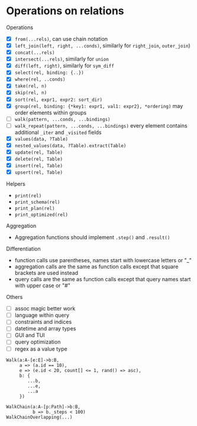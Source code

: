 # Operations on relations

Operations

* [x] `from(...rels)`, can use chain notation
* [x] `left_join(left, right, ...conds)`, similarly for `right_join`, `outer_join`)
* [x] `concat(...rels)`
* [x] `intersect(...rels)`, similarly for `union`
* [x] `diff(left, right)`, similarly for `sym_diff`
* [x] `select(rel, binding: {..})`
* [x] `where(rel, ..conds)`
* [x] `take(rel, n)`
* [x] `skip(rel, n)`
* [x] `sort(rel, expr1, expr2: sort_dir)`
* [x] `group(rel, binding: {*key1: expr1, val1: expr2}, *ordering)` may order elements within groups
* [ ] `walk(pattern, ...conds, ...bindings)`
* [ ] `walk_repeat(pattern, ...conds, ...bindings)` every element contains additional `_iter` and `_visited` fields
* [x] `values(data, ?Table)`
* [x] `nested_values(data, ?Table).extract(Table)`
* [x] `update(rel, Table)`
* [x] `delete(rel, Table)`
* [x] `insert(rel, Table)`
* [x] `upsert(rel, Table)`

Helpers

* `print(rel)`
* `print_schema(rel)`
* `print_plan(rel)`
* `print_optimized(rel)`

Aggregation

* Aggregation functions should implement `.step()` and `.result()`

Differentiation

* function calls use parentheses, names start with lowercase letters or "_"
* aggregation calls are the same as function calls except that square brackets are used instead
* query calls are the same as function calls except that query names start with upper case or "#"

Others

* [ ] assoc magic better work
* [ ] language within query
* [ ] constraints and indices
* [ ] datetime and array types
* [ ] GUI and TUI
* [ ] query optimization
* [ ] regex as a value type

```
Walk(a:A-[e:E]->b:B,
     a => (a.id == 10),
     e => (e.id < 20, count[] <= 1, rand() => asc),
     b: {
        ...b,
        ...e,
        ...a
     })

WalkChain(a:A-[p:Path]->b:B,
          b => b._steps < 100)
WalkChainOverlapping(...)
```